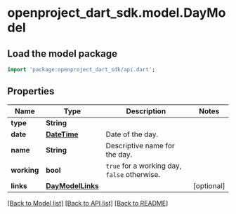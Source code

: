 # openproject_dart_sdk.model.DayModel

## Load the model package
```dart
import 'package:openproject_dart_sdk/api.dart';
```

## Properties
Name | Type | Description | Notes
------------ | ------------- | ------------- | -------------
**type** | **String** |  | 
**date** | [**DateTime**](DateTime.md) | Date of the day. | 
**name** | **String** | Descriptive name for the day. | 
**working** | **bool** | `true` for a working day, `false` otherwise. | 
**links** | [**DayModelLinks**](DayModelLinks.md) |  | [optional] 

[[Back to Model list]](../README.md#documentation-for-models) [[Back to API list]](../README.md#documentation-for-api-endpoints) [[Back to README]](../README.md)


